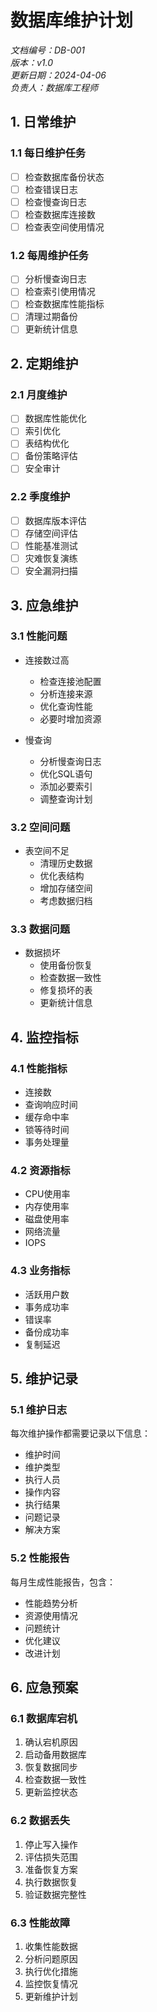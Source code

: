 # 数据库维护计划

*文档编号：DB-001*  
*版本：v1.0*  
*更新日期：2024-04-06*  
*负责人：数据库工程师*

## 1. 日常维护

### 1.1 每日维护任务
- [ ] 检查数据库备份状态
- [ ] 检查错误日志
- [ ] 检查慢查询日志
- [ ] 检查数据库连接数
- [ ] 检查表空间使用情况

### 1.2 每周维护任务
- [ ] 分析慢查询日志
- [ ] 检查索引使用情况
- [ ] 检查数据库性能指标
- [ ] 清理过期备份
- [ ] 更新统计信息

## 2. 定期维护

### 2.1 月度维护
- [ ] 数据库性能优化
- [ ] 索引优化
- [ ] 表结构优化
- [ ] 备份策略评估
- [ ] 安全审计

### 2.2 季度维护
- [ ] 数据库版本评估
- [ ] 存储空间评估
- [ ] 性能基准测试
- [ ] 灾难恢复演练
- [ ] 安全漏洞扫描

## 3. 应急维护

### 3.1 性能问题
- 连接数过高
  - 检查连接池配置
  - 分析连接来源
  - 优化查询性能
  - 必要时增加资源

- 慢查询
  - 分析慢查询日志
  - 优化SQL语句
  - 添加必要索引
  - 调整查询计划

### 3.2 空间问题
- 表空间不足
  - 清理历史数据
  - 优化表结构
  - 增加存储空间
  - 考虑数据归档

### 3.3 数据问题
- 数据损坏
  - 使用备份恢复
  - 检查数据一致性
  - 修复损坏的表
  - 更新统计信息

## 4. 监控指标

### 4.1 性能指标
- 连接数
- 查询响应时间
- 缓存命中率
- 锁等待时间
- 事务处理量

### 4.2 资源指标
- CPU使用率
- 内存使用率
- 磁盘使用率
- 网络流量
- IOPS

### 4.3 业务指标
- 活跃用户数
- 事务成功率
- 错误率
- 备份成功率
- 复制延迟

## 5. 维护记录

### 5.1 维护日志
每次维护操作都需要记录以下信息：
- 维护时间
- 维护类型
- 执行人员
- 操作内容
- 执行结果
- 问题记录
- 解决方案

### 5.2 性能报告
每月生成性能报告，包含：
- 性能趋势分析
- 资源使用情况
- 问题统计
- 优化建议
- 改进计划

## 6. 应急预案

### 6.1 数据库宕机
1. 确认宕机原因
2. 启动备用数据库
3. 恢复数据同步
4. 检查数据一致性
5. 更新监控状态

### 6.2 数据丢失
1. 停止写入操作
2. 评估损失范围
3. 准备恢复方案
4. 执行数据恢复
5. 验证数据完整性

### 6.3 性能故障
1. 收集性能数据
2. 分析问题原因
3. 执行优化措施
4. 监控恢复情况
5. 更新维护计划 
